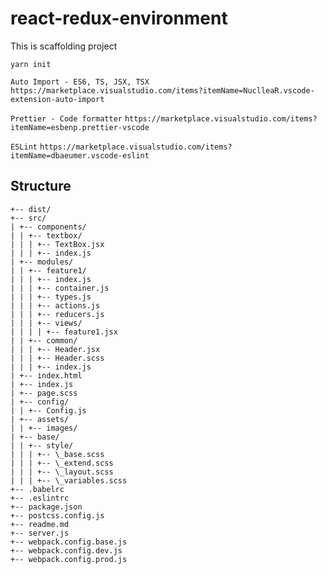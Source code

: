 # react-redux-environment

This is scaffolding project

`yarn init`

`Auto Import - ES6, TS, JSX, TSX`
`https://marketplace.visualstudio.com/items?itemName=NuclleaR.vscode-extension-auto-import`

`Prettier - Code formatter`
`https://marketplace.visualstudio.com/items?itemName=esbenp.prettier-vscode`

`ESLint`
`https://marketplace.visualstudio.com/items?itemName=dbaeumer.vscode-eslint`

## Structure

```
+-- dist/
+-- src/
| +-- components/
| | +-- textbox/
| | | +-- TextBox.jsx
| | | +-- index.js
| +-- modules/
| | +-- feature1/
| | | +-- index.js
| | | +-- container.js
| | | +-- types.js
| | | +-- actions.js
| | | +-- reducers.js
| | | +-- views/
| | | | +-- feature1.jsx
| | +-- common/
| | | +-- Header.jsx
| | | +-- Header.scss
| | | +-- index.js
| +-- index.html
| +-- index.js
| +-- page.scss
| +-- config/
| | +-- Config.js
| +-- assets/
| | +-- images/
| +-- base/
| | +-- style/
| | | +-- \_base.scss
| | | +-- \_extend.scss
| | | +-- \_layout.scss
| | | +-- \_variables.scss
+-- .babelrc
+-- .eslintrc
+-- package.json
+-- postcss.config.js
+-- readme.md
+-- server.js
+-- webpack.config.base.js
+-- webpack.config.dev.js
+-- webpack.config.prod.js
```

